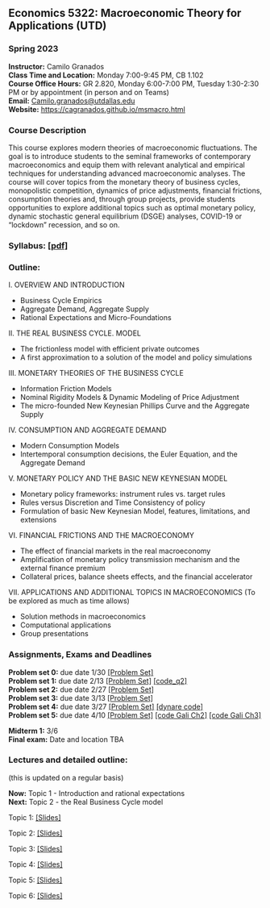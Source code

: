 ## Economics 5322: Macroeconomic Theory for Applications (UTD)
### Spring 2023

**Instructor:** Camilo Granados \
**Class Time and Location:** Monday 7:00-9:45 PM, CB 1.102 \
**Course Office Hours:**  GR 2.820, Monday 6:00-7:00 PM, Tuesday 1:30-2:30 PM or by appointment (in person and on Teams) \
**Email:** Camilo.granados@utdallas.edu \
**Website:** <a href="https://cagranados.github.io/msmacro.html"><u>https://cagranados.github.io/msmacro.html</u></a> 


### Course Description

This course explores modern theories of macroeconomic fluctuations. The goal is to introduce students to the seminal frameworks of contemporary macroeconomics and equip them with relevant analytical and empirical techniques for understanding advanced macroeconomic analyses. The course will cover topics from the monetary theory of business cycles, monopolistic competition, dynamics of price adjustments, financial frictions, consumption theories and, through group projects, provide students opportunities to explore additional topics such as optimal monetary policy, dynamic stochastic general equilibrium (DSGE) analyses, COVID-19 or “lockdown” recession, and so on.


### Syllabus:  <a href="https://cagranados.github.io/files/msmacrospring23/Econ5322sp23-syllabus.pdf"><u>[pdf]</u></a>


### Outline:

I. OVERVIEW AND INTRODUCTION

- Business Cycle Empirics
- Aggregate Demand, Aggregate Supply
- Rational Expectations and Micro-Foundations

II. THE REAL BUSINESS CYCLE. MODEL

- The frictionless model with efficient private outcomes
- A first approximation to a solution of the model and policy simulations

III. MONETARY THEORIES OF THE BUSINESS CYCLE

- Information Friction Models
- Nominal Rigidity Models & Dynamic Modeling of Price Adjustment
- The micro-founded New Keynesian Phillips Curve and the Aggregate Supply

IV. CONSUMPTION AND AGGREGATE DEMAND

- Modern Consumption Models
- Intertemporal consumption decisions, the Euler Equation, and the Aggregate Demand
     
V. MONETARY POLICY AND THE BASIC NEW KEYNESIAN MODEL

- Monetary policy frameworks: instrument rules vs. target rules
- Rules versus Discretion and Time Consistency of policy
- Formulation of basic New Keynesian Model, features, limitations, and extensions

VI. FINANCIAL FRICTIONS AND THE MACROECONOMY

- The effect of financial markets in the real macroeconomy
- Amplification of monetary policy transmission mechanism and the external finance premium
- Collateral prices, balance sheets effects, and the financial accelerator

VII. APPLICATIONS AND ADDITIONAL TOPICS IN MACROECONOMICS
(To be explored as much as time allows)

- Solution methods in macroeconomics
- Computational applications
- Group presentations



### Assignments, Exams and Deadlines


**Problem set 0:** due date 1/30 <a href="https://cagranados.github.io/files/msmacrospring23/PS0.pdf"><u>[Problem Set]</u></a> <!-- <a href="https://cagranados.github.io/files/msmacrospring23/ps1_IntFin_AnsKey.pdf"><u>[Answer Key]</u></a> -->  \
**Problem set 1:** due date 2/13 <a href="https://cagranados.github.io/files/msmacrospring23/PS1.pdf"><u>[Problem Set]</u></a> <!-- <a href="https://cagranados.github.io/files/msmacrospring23/ps1_IntFin_AnsKey.pdf"><u>[Answer Key]</u></a> <a href="https://cagranados.github.io/files/msmacrospring23/data_ps1.xls"><u>[data loaded in Ans key]</u></a> -->
<a href="https://cagranados.github.io/files/msmacrospring23/ps1q2_code.m"><u>[code_q2]</u></a> \
**Problem set 2:** due date 2/27 <a href="https://cagranados.github.io/files/msmacrospring23/PS2.pdf"><u>[Problem Set]</u></a> <!-- <a href="https://cagranados.github.io/files/msmacrospring23/ps2_IntFin_AnsKey.pdf"><u>[Answer Key]</u></a> --> \
**Problem set 3:** due date 3/13 <a href="https://cagranados.github.io/files/msmacrospring23/PS3.pdf"><u>[Problem Set]</u></a> <!-- <a href="https://cagranados.github.io/files/msmacrospring23/ps3_IntFin_AnsKey.pdf"><u>[Answer Key]</u></a> --> \
**Problem set 4:** due date 3/27 <a href="https://cagranados.github.io/files/msmacrospring23/PS4.pdf"><u>[Problem Set]</u></a> <!-- <a href="https://cagranados.github.io/files/msmacrospring23/ps4_IntFin_AnsKey.pdf"><u>[Answer Key]</u></a> --> 
<a href="https://cagranados.github.io/files/msmacrospring23/simpleDSGEexample.mod"><u>[dynare code]</u></a> \
**Problem set 5:** due date 4/10 <a href="https://cagranados.github.io/files/msmacrospring23/PS5.pdf"><u>[Problem Set]</u></a> <!-- <a href="https://cagranados.github.io/files/msmacrospring23/ps5_IntFin_AnsKey.pdf"><u>[Answer Key]</u></a> -->
<a href="https://cagranados.github.io/files/msmacrospring23/Gali_2008_chapter_2.mod"><u>[code Gali Ch2]</u></a>
<a href="https://cagranados.github.io/files/msmacrospring23/Gali_2008_chapter_3.mod"><u>[code Gali Ch3]</u></a>

**Midterm 1:** 3/6 <!-- <a href="https://cagranados.github.io/files/intfinfall22/midterm1_IntFin_AnsKey.pdf"><u>[Answer Key]</u></a> --> \
**Final exam:** Date and location TBA <!-- <a href="https://cagranados.github.io/files/intfinfall22/FinalExam_IntFin_AnsKey.pdf"><u>[Answer Key]</u></a> --> 




### Lectures and detailed outline: 
(this is updated on a regular basis)

**Now:** Topic 1 - Introduction and rational expectations \
**Next:** Topic 2 - the Real Business Cycle model

Topic 1: <a href="https://cagranados.github.io/files/msmacrospring23/Topic1_Intro.pdf"><u>[Slides]</u></a> <!-- <a href="https://cagranados.github.io/files/intfinfall22/L1_part1_Intro_wNotes.pdf"><u>[Annotated Slides]</u></a> -->

Topic 2: <a href="https://cagranados.github.io/files/msmacrospring23/Topic2_RBC.pdf"><u>[Slides]</u></a> 
<!-- <a href="https://cagranados.github.io/files/intfinfall22/L2_part1_ER_wNotes.pdf"><u>[Annotated Slides]</u></a> -->

Topic 3: <a href="https://cagranados.github.io/files/msmacrospring23/Topic3_InfoFrictionsAndNominalRigidities.pdf"><u>[Slides]</u></a> 
<!-- <a href="https://cagranados.github.io/files/intfinfall22/L3_part1_ERLongRun_wNotes.pdf"><u>[Annotated Slides]</u></a> -->

Topic 4: <a href="https://cagranados.github.io/files/msmacrospring23/Topic4_ConsumptionAndAggregateDemand.pdf"><u>[Slides]</u></a> 
<!-- <a href="https://cagranados.github.io/files/intfinfall22/L4_part1_ERShortRun_wNotes.pdf"><u>[Annotated Slides]</u></a> --> 

Topic 5: <a href="https://cagranados.github.io/files/msmacrospring23/Topic5_MonetaryPolicyAndBasicNKModel.pdf"><u>[Slides]</u></a>
<!-- <a href="https://cagranados.github.io/files/intfinfall22/L5_part2_BOP_wNotes.pdf"><u>[Annotated Slides]</u></a> -->

Topic 6: <a href="https://cagranados.github.io/files/msmacrospring23/Topic6_FinancialFrictions.pdf"><u>[Slides]</u></a>
<!-- <a href="https://cagranados.github.io/files/intfinfall22/L6_part2_LRBCandGains_wNotes.pdf"><u>[Annotated Slides]</u></a> -->

